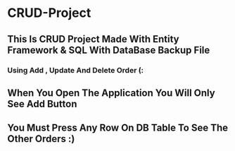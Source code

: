 # CRUD-Project
## This Is CRUD Project Made With Entity Framework & SQL With DataBase Backup File 
### Using Add , Update And Delete Order (: 

## When You Open The Application You Will Only See Add Button
## You Must Press Any Row On DB Table To See The Other Orders :) 


